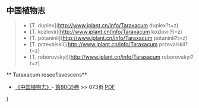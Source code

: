 

## 中国植物志

> * [T.  duplex](http://www.iplant.cn/info/Taraxacum duplex?t=z)
> * [T.  kozlovii](http://www.iplant.cn/info/Taraxacum kozlovii?t=z)
> * [T.  potaninii](http://www.iplant.cn/info/Taraxacum potaninii?t=z)
> * [T.  przevalskii](http://www.iplant.cn/info/Taraxacum przevalskii?t=z)
> * [T.  roborovskyi](http://www.iplant.cn/info/Taraxacum roborovskyi?t=z)

** Taraxacum roseoflavescens**

* [《中国植物志》](http://www.iplant.cn/frps)- [第80(2)卷](http://www.iplant.cn/frps/vol/80(2)) >> 073页 [PDF](http://www.iplant.cn/frps/pdf/80(2)/073.pdf)

}